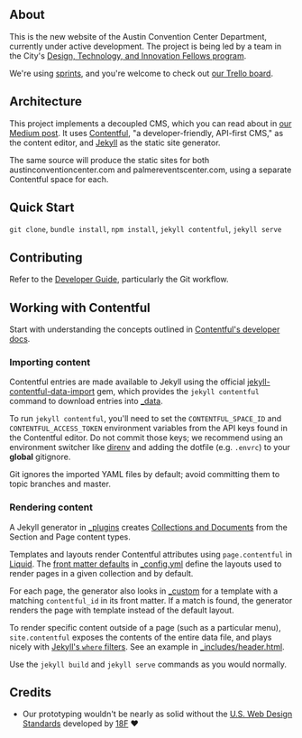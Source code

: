 ## About

This is the new website of the Austin Convention Center Department, currently under active development. The project is being led by a team in the City's [Design, Technology, and Innovation Fellows program][dti].

We're using [sprints], and you're welcome to check out [our Trello board][trello].

[dti]: http://cityofaustin.github.io/innovation-fellows/
[sprints]: https://en.wikipedia.org/wiki/Scrum_(software_development)
[trello]: https://trello.com/b/6c52YDzi/acc-pec

## Architecture

This project implements a decoupled CMS, which you can read about in [our Medium post][medium]. It uses [Contentful][], "a developer-friendly, API-first CMS," as the content editor, and [Jekyll][] as the static site generator.

The same source will produce the static sites for both austinconventioncenter.com and palmereventscenter.com, using a separate Contentful space for each.

<!-- TODO: Detail Continuous Deployment and AWS -->

[medium]: https://medium.com/city-of-austin-design-technology-innovation/how-were-thinking-about-content-management-for-city-government-88f563497096
[contentful]: https://www.contentful.com
[jekyll]: https://jekyllrb.com

## Quick Start

`git clone`, `bundle install`, `npm install`, `jekyll contentful`, `jekyll serve`

## Contributing

Refer to the [Developer Guide][], particularly the Git workflow.

[Developer Guide]: https://github.com/cityofaustin/developer-guide

## Working with Contentful

Start with understanding the concepts outlined in [Contentful's developer docs](https://www.contentful.com/developers/docs/).

<!-- TODO: Commit content model/type JSON to repo for bootstrap. -->

### Importing content

Contentful entries are made available to Jekyll using the official [jekyll-contentful-data-import][] gem, which provides the `jekyll contentful` command to download entries into [_data](_data).

<!-- TODO: Add option to download the latest data from GitHub w/o Contentful keys. -->

To run `jekyll contentful`, you'll need to set the `CONTENTFUL_SPACE_ID` and `CONTENTFUL_ACCESS_TOKEN` environment variables from the API keys found in the Contentful editor. Do not commit those keys; we recommend using an environment switcher like [direnv][] and adding the dotfile (e.g. `.envrc`) to your **global** gitignore.

Git ignores the imported YAML files by default; avoid committing them to topic branches and master.

[jekyll-contentful-data-import]: https://github.com/contentful/jekyll-contentful-data-import
[direnv]: http://direnv.net

### Rendering content

A Jekyll generator in [_plugins](_plugins/generators/contentful.rb) creates [Collections and Documents][collections] from the Section and Page content types.

Templates and layouts render Contentful attributes using `page.contentful` in [Liquid][]. The [front matter defaults][] in [_config.yml](_config.yml) define the layouts used to render pages in a given collection and by default.

For each page, the generator also looks in [_custom](_custom) for a template with a matching `contentful_id` in its front matter. If a match is found, the generator renders the page with template instead of the default layout.

To render specific content outside of a page (such as a particular menu), `site.contentful` exposes the contents of the entire data file, and plays nicely with [Jekyll's `where` filters][where]. See an example in [_includes/header.html](_includes/header.html).

Use the `jekyll build` and `jekyll serve` commands as you would normally.

[collections]: https://jekyllrb.com/docs/collections/
[liquid]: http://liquidmarkup.org
[front matter defaults]: https://jekyllrb.com/docs/configuration/#front-matter-defaults
[where]: https://jekyllrb.com/docs/templates/

<!-- ## Deploying (TODO) -->

## Credits

* Our prototyping wouldn't be nearly as solid without the [U.S. Web Design Standards][uswds] developed by [18F][] :heart:

[uswds]: https://standards.usa.gov
[18f]: https://github.com/18f/web-design-standards


